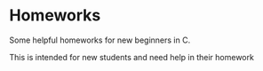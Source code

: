 # Homeworks
Some helpful homeworks for new beginners in C.

This is intended for new students and need help in their homework

